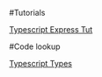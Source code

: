 #Tutorials

[Typescript Express Tut](https://wanago.io/2018/12/03/typescript-express-tutorial-routing-controllers-middleware/)

#Code lookup

[Typescript Types](https://microsoft.github.io/TypeSearch/)
